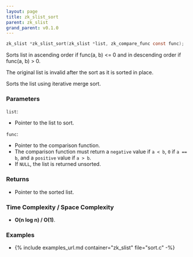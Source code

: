```yaml
---
layout: page
title: zk_slist_sort
parent: zk_slist
grand_parent: v0.1.0
---
```


``` c
zk_slist *zk_slist_sort(zk_slist *list, zk_compare_func const func);
```

Sorts list in ascending order if func(a, b) <= 0 and in descending order if func(a, b) > 0.

The original list is invalid after the sort as it is sorted in place.

Sorts the list using iterative merge sort.

### Parameters

`list`:

- Pointer to the list to sort.

`func`:

- Pointer to the comparison function.
- The comparison function must return a `negative` value if `a < b`, `0` if `a == b`, and a `positive` value if `a > b`.
- If `NULL`, the list is returned unsorted.

### Returns

- Pointer to the sorted list.

### Time Complexity / Space Complexity

- **O(n log n) / O(1)**.

### Examples

- {% include examples_url.md container="zk_slist" file="sort.c" -%}
